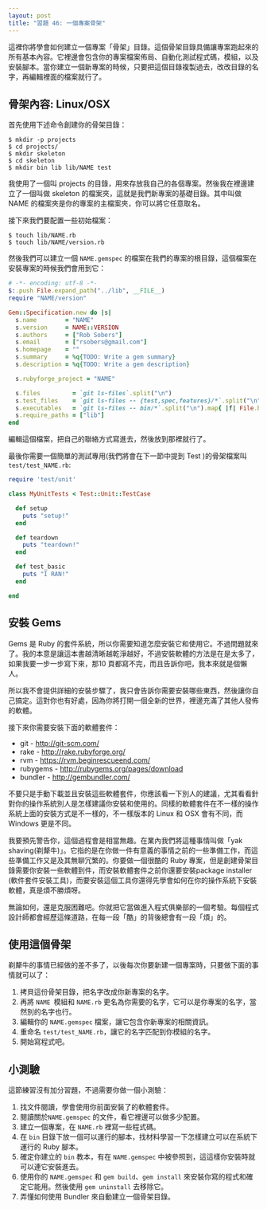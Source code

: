 ```yaml
---
layout: post
title: "習題 46: 一個專案骨架"
---
```


這裡你將學會如何建立一個專案「骨架」目錄。這個骨架目錄具備讓專案跑起來的所有基本內容。它裡邊會包含你的專案檔案佈局、自動化測試程式碼，模組，以及安裝腳本。當你建立一個新專案的時候，只要把這個目錄複製過去，改改目錄的名字，再編輯裡面的檔案就行了。

## 骨架內容: Linux/OSX 

首先使用下述命令創建你的骨架目錄：

    $ mkdir -p projects
    $ cd projects/
    $ mkdir skeleton
    $ cd skeleton
    $ mkdir bin lib lib/NAME test

我使用了一個叫 projects 的目錄，用來存放我自己的各個專案。然後我在裡邊建立了一個叫做 skeleton 的檔案夾，這就是我們新專案的基礎目錄。其中叫做 NAME 的檔案夾是你的專案的主檔案夾，你可以將它任意取名。

接下來我們要配置一些初始檔案：

    $ touch lib/NAME.rb
    $ touch lib/NAME/version.rb

然後我們可以建立一個 `NAME.gemspec` 的檔案在我們的專案的根目錄，這個檔案在安裝專案的時候我們會用到它：

```ruby
# -*- encoding: utf-8 -*-
$:.push File.expand_path("../lib", __FILE__)
require "NAME/version"

Gem::Specification.new do |s|
  s.name        = "NAME"
  s.version     = NAME::VERSION
  s.authors     = ["Rob Sobers"]
  s.email       = ["rsobers@gmail.com"]
  s.homepage    = ""
  s.summary     = %q{TODO: Write a gem summary}
  s.description = %q{TODO: Write a gem description}

  s.rubyforge_project = "NAME"

  s.files         = `git ls-files`.split("\n")
  s.test_files    = `git ls-files -- {test,spec,features}/*`.split("\n")
  s.executables   = `git ls-files -- bin/*`.split("\n").map{ |f| File.basename(f) }
  s.require_paths = ["lib"]
end
```

編輯這個檔案，把自己的聯絡方式寫進去，然後放到那裡就行了。

最後你需要一個簡單的測試專用(我們將會在下一節中提到 Test )的骨架檔案叫 `test/test_NAME.rb`:

```ruby
require 'test/unit'

class MyUnitTests < Test::Unit::TestCase

  def setup
    puts "setup!"
  end

  def teardown
    puts "teardown!"
  end

  def test_basic
    puts "I RAN!"
  end

end
```

## 安裝 Gems

Gems 是 Ruby 的套件系統，所以你需要知道怎麼安裝它和使用它。不過問題就來了。我的本意是讓這本書越清晰越乾淨越好，不過安裝軟體的方法是在是太多了，如果我要一步一步寫下來，那10 頁都寫不完，而且告訴你吧，我本來就是個懶人。

所以我不會提供詳細的安裝步驟了，我只會告訴你需要安裝哪些東西，然後讓你自己搞定。這對你也有好處，因為你將打開一個全新的世界，裡邊充滿了其他人發佈的軟體。

接下來你需要安裝下面的軟體套件：

* git - <http://git-scm.com/>
* rake - <http://rake.rubyforge.org/>
* rvm - <https://rvm.beginrescueend.com/>
* rubygems - <http://rubygems.org/pages/download>
* bundler - <http://gembundler.com/>

不要只是手動下載並且安裝這些軟體套件，你應該看一下別人的建議，尤其看看針對你的操作系統別人是怎樣建議你安裝和使用的。同樣的軟體套件在不一樣的操作系統上面的安裝方式是不一樣的，不一樣版本的 Linux 和 OSX 會有不同，而 Windows 更是不同。

我要預先警告你，這個過程會是相當無趣。在業內我們將這種事情叫做「yak shaving(剃犛牛)」。它指的是在你做一件有意義的事情之前的一些準備工作，而這些準備工作又是及其無聊冗繁的。你要做一個很酷的 Ruby 專案，但是創建骨架目錄需要你安裝一些軟體到件，而安裝軟體套件之前你還要安裝package installer (軟件套件安裝工具)，而要安裝這個工具你還得先學會如何在你的操作系統下安裝軟體，真是煩不勝煩呀。

無論如何，還是克服困難吧。你就把它當做進入程式俱樂部的一個考驗。每個程式設計師都會經歷這條道路，在每一段「酷」的背後總會有一段「煩」的。

## 使用這個骨架

剃犛牛的事情已經做的差不多了，以後每次你要新建一個專案時，只要做下面的事情就可以了：

1. 拷貝這份骨架目錄，把名字改成你新專案的名字。
2. 再將 `NAME `模組和 `NAME.rb` 更名為你需要的名字，它可以是你專案的名字，當然別的名字也行。
3. 編輯你的 `NAME.gemspec` 檔案，讓它包含你新專案的相關資訊。
4. 重命名 `test/test_NAME.rb`，讓它的名字匹配到你模組的名字。
5. 開始寫程式吧。

## 小測驗

這節練習沒有加分習題，不過需要你做一個小測驗：

1. 找文件閱讀，學會使用你前面安裝了的軟體套件。
2. 閱讀關於`NAME.gemspec` 的文件，看它裡邊可以做多少配置。
3. 建立一個專案，在 `NAME.rb` 裡寫一些程式碼。
4. 在 `bin` 目錄下放一個可以運行的腳本，找材料學習一下怎樣建立可以在系統下運行的 Ruby 腳本。
5. 確定你建立的 `bin` 教本，有在 `NAME.gemspec` 中被參照到，這這樣你安裝時就可以連它安裝進去。
6. 使用你的 `NAME.gemspec` 和 `gem build`、`gem install` 來安裝你寫的程式和確定它能用。然後使用 `gem uninstall` 去移除它。
7. 弄懂如何使用 Bundler 來自動建立一個骨架目錄。
